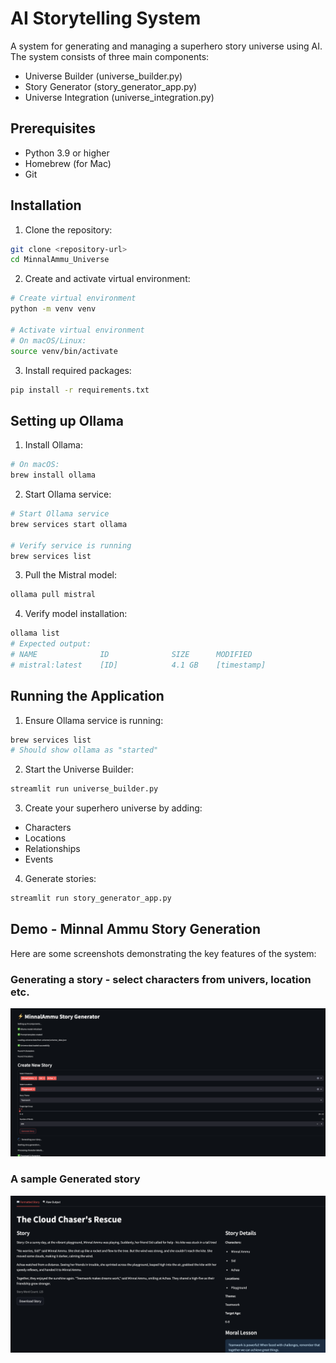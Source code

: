 # AI Storytelling System

A system for generating and managing a superhero story universe using AI. The system consists of three main components:
- Universe Builder (universe_builder.py)
- Story Generator (story_generator_app.py)
- Universe Integration (universe_integration.py)

## Prerequisites

- Python 3.9 or higher
- Homebrew (for Mac)
- Git

## Installation

1. Clone the repository:
```bash
git clone <repository-url>
cd MinnalAmmu_Universe
```

2. Create and activate virtual environment:
```bash
# Create virtual environment
python -m venv venv

# Activate virtual environment
# On macOS/Linux:
source venv/bin/activate
```

3. Install required packages:
```bash
pip install -r requirements.txt
```

## Setting up Ollama

1. Install Ollama:
```bash
# On macOS:
brew install ollama
```

2. Start Ollama service:
```bash
# Start Ollama service
brew services start ollama

# Verify service is running
brew services list
```

3. Pull the Mistral model:
```bash
ollama pull mistral
```

4. Verify model installation:
```bash
ollama list
# Expected output:
# NAME              ID              SIZE      MODIFIED
# mistral:latest    [ID]            4.1 GB    [timestamp]
```

## Running the Application

1. Ensure Ollama service is running:
```bash
brew services list
# Should show ollama as "started"
```

2. Start the Universe Builder:
```bash
streamlit run universe_builder.py
```

3. Create your superhero universe by adding:
- Characters
- Locations
- Relationships
- Events

4. Generate stories:
```bash
streamlit run story_generator_app.py
```

## Demo - Minnal Ammu Story Generation
Here are some screenshots demonstrating the key features of the system:

### Generating a story - select characters from univers, location etc.
<img src="images/GenerateStory.png" width="900">

### A sample Generated story
<img src="images/GeneratedStory.png" width="700">
